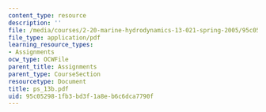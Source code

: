 ```yaml
---
content_type: resource
description: ''
file: /media/courses/2-20-marine-hydrodynamics-13-021-spring-2005/95c052981fb3bd3f1a8eb6c6dca7790f_ps_13b.pdf
file_type: application/pdf
learning_resource_types:
- Assignments
ocw_type: OCWFile
parent_title: Assignments
parent_type: CourseSection
resourcetype: Document
title: ps_13b.pdf
uid: 95c05298-1fb3-bd3f-1a8e-b6c6dca7790f
---
```

